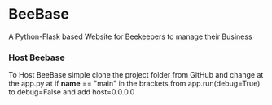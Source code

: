 # BeeBase
A Python-Flask based Website for Beekeepers to manage their Business

### Host Beebase
To Host BeeBase simple clone the project folder from GitHub and change at the app.py at if __name__ == "main" in the brackets from app.run(debug=True) to debug=False and add host=0.0.0.0
